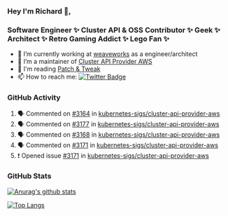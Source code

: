 ### Hey I'm Richard 👋, 

<h3 align="left">Software Engineer ✨ Cluster API & OSS Contributor ✨ Geek ✨ Architect ✨ Retro Gaming Addict ✨ Lego Fan ✨</h3>

- 🔭 I’m currently working at [weaveworks](https://github.com/weaveworks) as a engineer/architect
- 👯 I’m a maintainer of [Cluster API Provider AWS](https://github.com/kubernetes-sigs/cluster-api-provider-aws)
- 💬 I'm reading [Patch & Tweak](https://bjooks.com/products/patch-tweak-exploring-modular-synthesis)
- 📫 How to reach me: [![Twitter Badge](https://img.shields.io/badge/-@fruit_case-00acee?style=flat&logo=Twitter&logoColor=white)](https://twitter.com/intent/follow?screen_name=fruit_case "Follow on Twitter")

### GitHub Activity 

<!--START_SECTION:activity-->
1. 🗣 Commented on [#3164](https://github.com/kubernetes-sigs/cluster-api-provider-aws/issues/3164) in [kubernetes-sigs/cluster-api-provider-aws](https://github.com/kubernetes-sigs/cluster-api-provider-aws)
2. 🗣 Commented on [#3177](https://github.com/kubernetes-sigs/cluster-api-provider-aws/issues/3177) in [kubernetes-sigs/cluster-api-provider-aws](https://github.com/kubernetes-sigs/cluster-api-provider-aws)
3. 🗣 Commented on [#3168](https://github.com/kubernetes-sigs/cluster-api-provider-aws/issues/3168) in [kubernetes-sigs/cluster-api-provider-aws](https://github.com/kubernetes-sigs/cluster-api-provider-aws)
4. 🗣 Commented on [#3171](https://github.com/kubernetes-sigs/cluster-api-provider-aws/issues/3171) in [kubernetes-sigs/cluster-api-provider-aws](https://github.com/kubernetes-sigs/cluster-api-provider-aws)
5. ❗️ Opened issue [#3171](https://github.com/kubernetes-sigs/cluster-api-provider-aws/issues/3171) in [kubernetes-sigs/cluster-api-provider-aws](https://github.com/kubernetes-sigs/cluster-api-provider-aws)
<!--END_SECTION:activity-->

### GitHub Stats

[![Anurag's github stats](https://github-readme-stats.vercel.app/api?username=richardcase&count_private=true&show_icons=true)](https://github.com/anuraghazra/github-readme-stats)

[![Top Langs](https://github-readme-stats.vercel.app/api/top-langs/?username=richardcase&hide=html&layout=compact)](https://github.com/anuraghazra/github-readme-stats)
